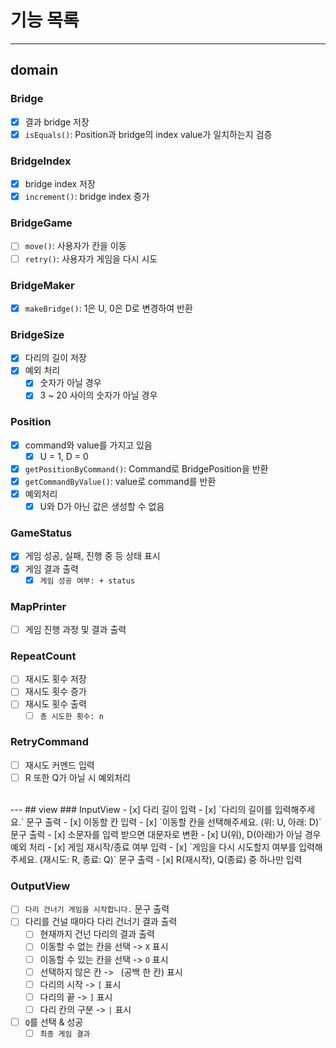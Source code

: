 # 기능 목록

---

## domain

### Bridge
- [X] 결과 bridge 저장
- [X] `isEquals()`: Position과 bridge의 index value가 일치하는지 검증

### BridgeIndex
- [X] bridge index 저장
- [X] `increment()`: bridge index 증가

### BridgeGame
- [ ] `move()`: 사용자가 칸을 이동
- [ ] `retry()`: 사용자가 게임을 다시 시도

### BridgeMaker
- [x] `makeBridge()`: 1은 U, 0은 D로 변경하여 반환

### BridgeSize
- [x] 다리의 길이 저장
- [x] 예외 처리
  - [x] 숫자가 아닐 경우
  - [x] 3 ~ 20 사이의 숫자가 아닐 경우

### Position
- [x] command와 value를 가지고 있음
  - [x] U = 1, D = 0
- [x] `getPositionByCommand()`: Command로 BridgePosition을 반환
- [x] `getCommandByValue()`: value로 command를 반환
- [x] 예외처리
  - [x] U와 D가 아닌 값은 생성할 수 없음

### GameStatus
- [X] 게임 성공, 실패, 진행 중 등 상태 표시
- [X] 게임 결과 출력
  - [X] `게임 성공 여부: + status` 

### MapPrinter
- [ ] 게임 진행 과정 및 결과 출력

### RepeatCount
- [ ] 재시도 횟수 저장
- [ ] 재시도 횟수 증가
- [ ] 재시도 횟수 출력
  - [ ] `총 시도한 횟수: n`

### RetryCommand
- [ ] 재시도 커멘드 입력
- [ ] R 또한 Q가 아닐 시 예외처리
<br>
---
## view
### InputView
- [x] 다리 길이 입력
  - [x] `다리의 길이를 입력해주세요.` 문구 출력
- [x] 이동할 칸 입력
  - [x] `이동할 칸을 선택해주세요. (위: U, 아래: D)` 문구 출력
  - [x] 소문자를 입력 받으면 대문자로 변환
  - [x] U(위), D(아래)가 아닐 경우 예외 처리
- [x] 게임 재시작/종료 여부 입력
  - [x] `게임을 다시 시도할지 여부를 입력해주세요. (재시도: R, 종료: Q)` 문구 출력
  - [x] R(재시작), Q(종료) 중 하나만 입력
  
### OutputView
- [ ] `다리 건너기 게임을 시작합니다.` 문구 출력
- [ ] 다리를 건널 때마다 다리 건너기 결과 출력
  - [ ] 현재까지 건넌 다리의 결과 출력
  - [ ] 이동할 수 없는 칸을 선택 -> `X` 표시
  - [ ] 이동할 수 있는 칸을 선택 -> `O` 표시
  - [ ] 선택하지 않은 칸 -> ` `(공백 한 칸) 표시
  - [ ] 다리의 시작 -> `[` 표시
  - [ ] 다리의 끝 -> `]` 표시
  - [ ] 다리 칸의 구분 -> `|` 표시
- [ ] `Q`를 선택 & 성공
  - [ ] `최종 게임 결과`